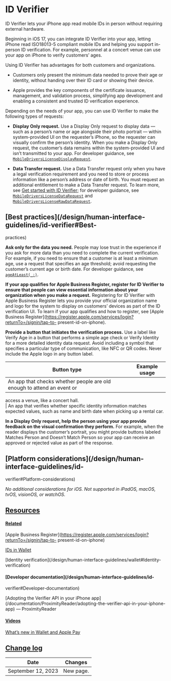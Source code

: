 # ID Verifier

ID Verifier lets your iPhone app read mobile IDs in person without requiring
external hardware.

Beginning in iOS 17, you can integrate ID Verifier into your app, letting
iPhone read ISO18013-5 compliant mobile IDs and helping you support in-person
ID verification. For example, personnel at a concert venue can use your app on
iPhone to verify customers’ ages.

Using ID Verifier has advantages for both customers and organizations.

  * Customers only present the minimum data needed to prove their age or identity, without handing over their ID card or showing their device.

  * Apple provides the key components of the certificate issuance, management, and validation process, simplifying app development and enabling a consistent and trusted ID verification experience.

Depending on the needs of your app, you can use ID Verifier to make the
following types of requests:

  * **Display Only request.** Use a Display Only request to display data — such as a person’s name or age alongside their photo portrait — within system-provided UI on the requester’s iPhone, so the requester can visually confirm the person’s identity. When you make a Display Only request, the customer’s data remains within the system-provided UI and isn’t transmitted to your app. For developer guidance, see [`MobileDriversLicenseDisplayRequest`](/documentation/ProximityReader/MobileDriversLicenseDisplayRequest).

  * **Data Transfer request.** Use a Data Transfer request only when you have a legal verification requirement and you need to store or process information like a person’s address or date of birth. You must request an additional entitlement to make a Data Transfer request. To learn more, see [Get started with ID Verifier](https://developer.apple.com/wallet/id-verifier/); for developer guidance, see [`MobileDriversLicenseDataRequest`](/documentation/ProximityReader/MobileDriversLicenseDataRequest) and [`MobileDriversLicenseRawDataRequest`](/documentation/ProximityReader/MobileDriversLicenseRawDataRequest).

## [Best practices](/design/human-interface-guidelines/id-verifier#Best-
practices)

**Ask only for the data you need.** People may lose trust in the experience if
you ask for more data than you need to complete the current verification. For
example, if you need to ensure that a customer is at least a minimum age, use
a request that specifies an age threshold; avoid requesting the customer’s
current age or birth date. For developer guidance, see
[`ageAtLeast(_:)`](/documentation/ProximityReader/MobileDriversLicenseDataRequest/Element/ageAtLeast\(_:\)).

**If your app qualifies for Apple Business Register, register for ID Verifier
to ensure that people can view essential information about your organization
when you make a request.** Registering for ID Verifier with Apple Business
Register lets you provide your official organization name and logo for the
system to display on customers’ devices as part of the ID verification UI. To
learn if your app qualifies and how to register, see [Apple Business
Register](https://register.apple.com/services/login?returnTo=/signin/tap-to-
present-id-on-iphone).

**Provide a button that initiates the verification process.** Use a label like
Verify Age in a button that performs a simple age check or Verify Identity for
a more detailed identity data request. Avoid including a symbol that specifies
a particular type of communication, like NFC or QR codes. Never include the
Apple logo in any button label.

Button type| Example usage  
---|---  
| An app that checks whether people are old enough to attend an event or
access a venue, like a concert hall.  
| An app that verifies whether specific identity information matches expected
values, such as name and birth date when picking up a rental car.  
  
**In a Display Only request, help the person using your app provide feedback
on the visual confirmation they perform.** For example, when the reader
displays the customer’s portrait, you might provide buttons labeled Matches
Person and Doesn’t Match Person so your app can receive an approved or
rejected value as part of the response.

## [Platform considerations](/design/human-interface-guidelines/id-
verifier#Platform-considerations)

 _No additional considerations for iOS. Not supported in iPadOS, macOS, tvOS,
visionOS, or watchOS._

## [Resources](/design/human-interface-guidelines/id-verifier#Resources)

#### [Related](/design/human-interface-guidelines/id-verifier#Related)

[Apple Business
Register](https://register.apple.com/services/login?returnTo=/signin/tap-to-
present-id-on-iphone)

[IDs in Wallet](https://learn.wallet.apple/id)

[Identity verification](/design/human-interface-guidelines/wallet#Identity-
verification)

#### [Developer documentation](/design/human-interface-guidelines/id-
verifier#Developer-documentation)

[Adopting the Verifier API in your iPhone
app](/documentation/ProximityReader/adopting-the-verifier-api-in-your-iphone-
app) — ProximityReader

#### [Videos](/design/human-interface-guidelines/id-verifier#Videos)

[ What’s new in Wallet and Apple Pay
](https://developer.apple.com/videos/play/wwdc2023/10114)

## [Change log](/design/human-interface-guidelines/id-verifier#Change-log)

Date| Changes  
---|---  
September 12, 2023| New page.

